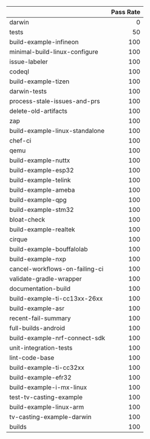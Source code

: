 |                                |   Pass Rate |
|:-------------------------------|------------:|
| darwin                         |           0 |
| tests                          |          50 |
| build-example-infineon         |         100 |
| minimal-build-linux-configure  |         100 |
| issue-labeler                  |         100 |
| codeql                         |         100 |
| build-example-tizen            |         100 |
| darwin-tests                   |         100 |
| process-stale-issues-and-prs   |         100 |
| delete-old-artifacts           |         100 |
| zap                            |         100 |
| build-example-linux-standalone |         100 |
| chef-ci                        |         100 |
| qemu                           |         100 |
| build-example-nuttx            |         100 |
| build-example-esp32            |         100 |
| build-example-telink           |         100 |
| build-example-ameba            |         100 |
| build-example-qpg              |         100 |
| build-example-stm32            |         100 |
| bloat-check                    |         100 |
| build-example-realtek          |         100 |
| cirque                         |         100 |
| build-example-bouffalolab      |         100 |
| build-example-nxp              |         100 |
| cancel-workflows-on-failing-ci |         100 |
| validate-gradle-wrapper        |         100 |
| documentation-build            |         100 |
| build-example-ti-cc13xx-26xx   |         100 |
| build-example-asr              |         100 |
| recent-fail-summary            |         100 |
| full-builds-android            |         100 |
| build-example-nrf-connect-sdk  |         100 |
| unit-integration-tests         |         100 |
| lint-code-base                 |         100 |
| build-example-ti-cc32xx        |         100 |
| build-example-efr32            |         100 |
| build-example-i-mx-linux       |         100 |
| test-tv-casting-example        |         100 |
| build-example-linux-arm        |         100 |
| tv-casting-example-darwin      |         100 |
| builds                         |         100 |